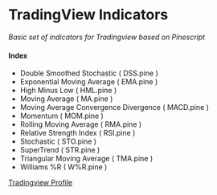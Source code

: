 # TradingView Indicators
*Basic set of indicators for Tradingview based on Pinescript*

#### Index

* Double Smoothed Stochastic ( DSS.pine )
* Exponential Moving Average ( EMA.pine )
* High Minus Low ( HML.pine )
* Moving Average ( MA.pine )
* Moving Average Convergence Divergence ( MACD.pine )
* Momentum ( MOM.pine )
* Rolling Moving Average ( RMA.pine )
* Relative Strength Index ( RSI.pine )
* Stochastic ( STO.pine )
* SuperTrend ( STR.pine )
* Triangular Moving Average ( TMA.pine )
* Williams %R ( W%R.pine )


[Tradingview Profile](https://www.tradingview.com/u/stmd/#published-scripts)